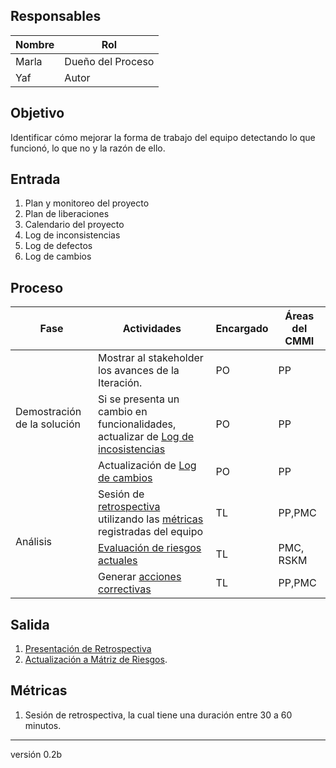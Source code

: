 ## Responsables
| Nombre    | Rol               | 
| --------- | ----------------- | 
| Marla     | Dueño del Proceso | 
| Yaf | Autor |


## Objetivo
Identificar cómo mejorar la forma de trabajo del equipo detectando lo que funcionó, lo que no y la razón de ello.


## Entrada 
1. Plan y monitoreo del proyecto
2. Plan de liberaciones
3. Calendario del proyecto
4. Log de inconsistencias
5. Log de defectos
6. Log de cambios

## Proceso
<table>
  <thead>
    <tr>
      <th>Fase</th>
      <th>Actividades</th>
      <th>Encargado</th>
      <th>Áreas del CMMI</th>
    </tr>
  </thead>
  <tbody>
    <tr>
      <td rowspan="3">Demostración de la solución</td>
        <td>Mostrar al stakeholder los avances de la Iteración.</td>
        <td>PO</td>
        <td>PP</td>
    </tr>
    <tr>
        <td>Si se presenta un cambio en funcionalidades, actualizar de <a href="https://docs.google.com/spreadsheets/d/1LJBa3L4L6kyVMiC2n8WxKfYz4tH5eatCR0WTTe5kJVw/edit#gid=1200040460">Log de incosistencias</a></td>
        <td>PO</td>
        <td>PP</td>
     </tr>
     <tr>
        <td>Actualización de <a href="https://docs.google.com/spreadsheets/d/1LJBa3L4L6kyVMiC2n8WxKfYz4tH5eatCR0WTTe5kJVw/edit#gid=1200040460">Log de cambios</a></td>
        <td>PO</td>
        <td>PP</td>
     </tr>
     <tr>
         <td rowspan="3">Análisis</td>
         <td>
             Sesión de <a href="https://docs.google.com/presentation/d/12MnN0y6ZLH3cZj34giITkOceMhmeGRBj/edit#slide=id.p6"> retrospectiva </a> utilizando las <a href="https://docs.google.com/spreadsheets/d/1RpU0kmGCRSH35LN6ZTPPkAXsNAeiS_OLvBdqoJsp060/edit#gid=0"> métricas </a> registradas del equipo 
          </td>
         <td>TL</td>
      <td>PP,PMC</td>
    </tr>
    <tr>
        <td><a href="https://github.com/novaDepto/Nova/wiki/Proceso-de-gesti%C3%B3n-de-riesgos">Evaluación de riesgos actuales</a></td>
         <td>TL</td>
      <td>PMC, RSKM</td>
    </tr>
    <tr>
        <td>Generar <a href="https://github.com/novaDepto/Nova/wiki/Proceso-de-ejecuci%C3%B3n-de-medidas-correctivas">acciones correctivas</a></td>
         <td>TL</td>
      <td>PP,PMC</td>
    </tr>
  </tbody>
</table>

## Salida
1. [Presentación  de Retrospectiva](https://docs.google.com/presentation/d/12MnN0y6ZLH3cZj34giITkOceMhmeGRBj/edit#slide=id.p6)
3. [Actualización a Mátriz de Riesgos](https://docs.google.com/spreadsheets/d/18VTmqZFssfmSA94mQ-7-Vk1mXdO4NWjvTCE1Hzx7w4g/edit?usp=sharing). 


## Métricas
1. Sesión de retrospectiva, la cual tiene una duración entre 30 a 60 minutos.

***
versión 0.2b